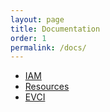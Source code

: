 ```yaml
---
layout: page
title: Documentation
order: 1
permalink: /docs/
---
```


* [IAM](iam.html)
* [Resources](resources.html)
* [EVCI](evci.html)
